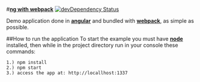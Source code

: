 #[**ng with webpack**](https://dreiv.github.io/ng-webpack/)
[![devDependency Status](https://david-dm.org/dreiv/ng-webpack/dev-status.svg)](https://david-dm.org/dreiv/ng-webpack?type=dev)

Demo application done in  [**angular**](https://angular.io/) and bundled with  [**webpack**](https://webpack.github.io/), as simple as possible.

##How to run the application
To start the example you must have [**node**](https://nodejs.org/en/download/) installed, then while in the project directory run in your console these commands:

    1.) npm install
    2.) npm start
    3.) access the app at: http://locallhost:1337

